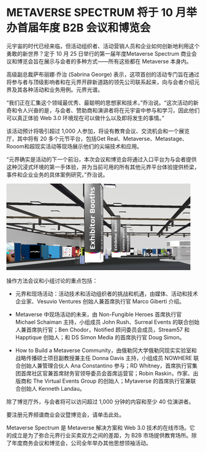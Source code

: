 # METAVERSE SPECTRUM 将于 10 月举办首届年度 B2B 会议和博览会




元宇宙的时代已经来临，但活动组织者、活动营销人员和企业如何创新地利用这个勇敢的新世界？定于 10 月 25 日举行的第一届年度Metaverse Spectrum 商业会议和博览会旨在展示与会者的多种方式——所有这些都在 Metaverse 本身内。   

高级副总裁萨布丽娜·乔治 (Sabrina George) 表示，这项首创的活动专门旨在通过将参与者与顶级影响者和在元界开辟新道路的领先公司联系起来，向与会者介绍元界及其各种活动和业务用例。元界光谱。

“我们正在汇集这个领域最优秀、最聪明的思想家和技术，”乔治说。“这次活动的新奇和令人兴奋的是，与会者、赞助商和演讲者将在元宇宙中参与和学习，因此他们可以真正体验 Web 3.0 环境现在可以做什么以及即将发生的事情。”

该活动预计将吸引超过 1,000 人参加，将设有教育会议、交流机会和一个展览厅，其中将有 20 多个元节平台，包括Get Real、Metaverse、Metastage、 Rooom和超现实活动等现场展示他们的尖端技术和应用。

“元界确实是活动的下一个前沿，本次会议和博览会将通过入口平台为与会者提供这种沉浸式环境的第一手体验，并为当前可用的所有其他元界平台体验提供桥梁，事件和企业业务的具体案例研究，”乔治说。

![图片](12.png)



操作方法会议和小组讨论的重点包括：

- 元界和现场活动：活动技术和活动组织者的挑战和机遇，由媒体、活动和技术企业家、Vesuvio Ventures 创始人兼首席执行官 Marco Giberti 介绍。
   
- Metaverse 中现场活动的未来，由 Non-Fungible Heroes 首席执行官 Michael Schaiman 主持，小组成员 John Rush、Surreal Events 的联合创始人兼首席执行官；Ben Chodor，Notified 顾问委员会成员，Stream57 和 Happtique 创始人；和 DS Simon Media 的首席执行官 Doug Simon。
   
- How to Build a Metaverse Community，由俄勒冈大学俄勒冈现实实验室和战略传播硕士项目副教授兼主任 Donna Davis 主持，小组成员 NOWHERE 联合创始人兼管理合伙人 Ana Constantino 参与；RD Whitney，首席执行官集团首席社区官兼首席财务官领导委员会首席运营官；Robin Raskin，作家、出版商和 The Virtual Events Group 的创始人；Mytaverse 的首席执行官兼联合创始人 Kenneth Landau。

除了博览厅外，与会者将可以访问超过 1,000 分钟的内容和至少 40 位演讲者。

要注册元界频谱商业会议暨博览会，请单击此处。  

Metaverse Spectrum 是 Metaverse 解决方案和 Web 3.0 技术的在线市场。它的成立是为了弥合元界行业买卖双方之间的差距，为 B2B 市场提供教育场所。除了年度商务会议和博览会，公司全年举办其他思想领袖活动。


